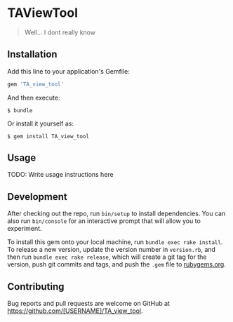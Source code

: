 # TAViewTool

> Well... I dont really know

## Installation

Add this line to your application's Gemfile:

```ruby
gem 'TA_view_tool'
```

And then execute:

    $ bundle

Or install it yourself as:

    $ gem install TA_view_tool

## Usage

TODO: Write usage instructions here

## Development

After checking out the repo, run `bin/setup` to install dependencies. You can also run `bin/console` for an interactive prompt that will allow you to experiment.

To install this gem onto your local machine, run `bundle exec rake install`. To release a new version, update the version number in `version.rb`, and then run `bundle exec rake release`, which will create a git tag for the version, push git commits and tags, and push the `.gem` file to [rubygems.org](https://rubygems.org).

## Contributing

Bug reports and pull requests are welcome on GitHub at https://github.com/[USERNAME]/TA_view_tool.
